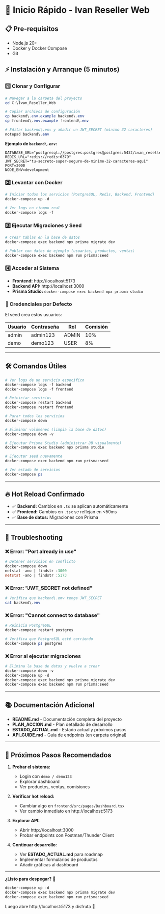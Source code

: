 # 🚀 Inicio Rápido - Ivan Reseller Web

## 📋 Pre-requisitos

- Node.js 20+
- Docker y Docker Compose
- Git

## ⚡ Instalación y Arranque (5 minutos)

### 1️⃣ Clonar y Configurar

```powershell
# Navegar a la carpeta del proyecto
cd C:\Ivan_Reseller_Web

# Copiar archivos de configuración
cp backend\.env.example backend\.env
cp frontend\.env.example frontend\.env

# Editar backend\.env y añadir un JWT_SECRET (mínimo 32 caracteres)
notepad backend\.env
```

**Ejemplo de `backend\.env`:**
```env
DATABASE_URL="postgresql://postgres:postgres@postgres:5432/ivan_reseller"
REDIS_URL="redis://redis:6379"
JWT_SECRET="tu-secreto-super-seguro-de-minimo-32-caracteres-aqui"
PORT=3000
NODE_ENV=development
```

### 2️⃣ Levantar con Docker

```powershell
# Iniciar todos los servicios (PostgreSQL, Redis, Backend, Frontend)
docker-compose up -d

# Ver logs en tiempo real
docker-compose logs -f
```

### 3️⃣ Ejecutar Migraciones y Seed

```powershell
# Crear tablas en la base de datos
docker-compose exec backend npx prisma migrate dev

# Poblar con datos de ejemplo (usuarios, productos, ventas)
docker-compose exec backend npm run prisma:seed
```

### 4️⃣ Acceder al Sistema

- **Frontend:** http://localhost:5173
- **Backend API:** http://localhost:3000
- **Prisma Studio:** `docker-compose exec backend npx prisma studio`

### 🔑 Credenciales por Defecto

El seed crea estos usuarios:

| Usuario | Contraseña | Rol    | Comisión |
|---------|-----------|--------|----------|
| admin   | admin123  | ADMIN  | 10%      |
| demo    | demo123   | USER   | 8%       |

---

## 🛠️ Comandos Útiles

```powershell
# Ver logs de un servicio específico
docker-compose logs -f backend
docker-compose logs -f frontend

# Reiniciar servicios
docker-compose restart backend
docker-compose restart frontend

# Parar todos los servicios
docker-compose down

# Eliminar volúmenes (limpia la base de datos)
docker-compose down -v

# Ejecutar Prisma Studio (administrar DB visualmente)
docker-compose exec backend npx prisma studio

# Ejecutar seed nuevamente
docker-compose exec backend npm run prisma:seed

# Ver estado de servicios
docker-compose ps
```

---

## 🔥 Hot Reload Confirmado

- ✅ **Backend:** Cambios en `.ts` se aplican automáticamente
- ✅ **Frontend:** Cambios en `.tsx` se reflejan en <50ms
- ✅ **Base de datos:** Migraciones con Prisma

---

## 🐛 Troubleshooting

### ❌ Error: "Port already in use"
```powershell
# Detener servicios en conflicto
docker-compose down
netstat -ano | findstr :3000
netstat -ano | findstr :5173
```

### ❌ Error: "JWT_SECRET not defined"
```powershell
# Verifica que backend\.env tenga JWT_SECRET
cat backend\.env
```

### ❌ Error: "Cannot connect to database"
```powershell
# Reinicia PostgreSQL
docker-compose restart postgres

# Verifica que PostgreSQL esté corriendo
docker-compose ps postgres
```

### ❌ Error al ejecutar migraciones
```powershell
# Elimina la base de datos y vuelve a crear
docker-compose down -v
docker-compose up -d
docker-compose exec backend npx prisma migrate dev
docker-compose exec backend npm run prisma:seed
```

---

## 📚 Documentación Adicional

- **README.md** - Documentación completa del proyecto
- **PLAN_ACCION.md** - Plan detallado de desarrollo
- **ESTADO_ACTUAL.md** - Estado actual y próximos pasos
- **API_GUIDE.md** - Guía de endpoints (en carpeta original)

---

## 🎯 Próximos Pasos Recomendados

1. **Probar el sistema:**
   - Login con `demo / demo123`
   - Explorar dashboard
   - Ver productos, ventas, comisiones

2. **Verificar hot reload:**
   - Cambiar algo en `frontend/src/pages/Dashboard.tsx`
   - Ver cambio inmediato en http://localhost:5173

3. **Explorar API:**
   - Abrir http://localhost:3000
   - Probar endpoints con Postman/Thunder Client

4. **Continuar desarrollo:**
   - Ver **ESTADO_ACTUAL.md** para roadmap
   - Implementar formularios de productos
   - Añadir gráficas al dashboard

---

**¿Listo para despegar?** 🚀
```powershell
docker-compose up -d
docker-compose exec backend npx prisma migrate dev
docker-compose exec backend npm run prisma:seed
```

Luego abre http://localhost:5173 y disfruta 🎉
